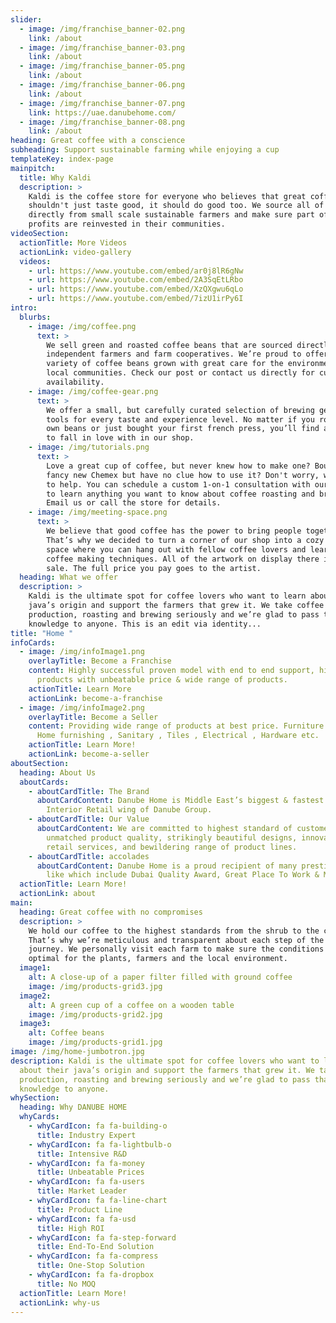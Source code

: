 ```yaml
---
slider:
  - image: /img/franchise_banner-02.png
    link: /about
  - image: /img/franchise_banner-03.png
    link: /about
  - image: /img/franchise_banner-05.png
    link: /about
  - image: /img/franchise_banner-06.png
    link: /about
  - image: /img/franchise_banner-07.png
    link: https://uae.danubehome.com/
  - image: /img/franchise_banner-08.png
    link: /about
heading: Great coffee with a conscience
subheading: Support sustainable farming while enjoying a cup
templateKey: index-page
mainpitch:
  title: Why Kaldi
  description: >
    Kaldi is the coffee store for everyone who believes that great coffee
    shouldn't just taste good, it should do good too. We source all of our beans
    directly from small scale sustainable farmers and make sure part of the
    profits are reinvested in their communities.
videoSection:
  actionTitle: More Videos
  actionLink: video-gallery
  videos:
    - url: https://www.youtube.com/embed/ar0j8lR6gNw
    - url: https://www.youtube.com/embed/2A3SqEtLRbo
    - url: https://www.youtube.com/embed/XzQXgwu6qLo
    - url: https://www.youtube.com/embed/7izU1irPy6I
intro:
  blurbs:
    - image: /img/coffee.png
      text: >
        We sell green and roasted coffee beans that are sourced directly from
        independent farmers and farm cooperatives. We’re proud to offer a
        variety of coffee beans grown with great care for the environment and
        local communities. Check our post or contact us directly for current
        availability.
    - image: /img/coffee-gear.png
      text: >
        We offer a small, but carefully curated selection of brewing gear and
        tools for every taste and experience level. No matter if you roast your
        own beans or just bought your first french press, you’ll find a gadget
        to fall in love with in our shop.
    - image: /img/tutorials.png
      text: >
        Love a great cup of coffee, but never knew how to make one? Bought a
        fancy new Chemex but have no clue how to use it? Don't worry, we’re here
        to help. You can schedule a custom 1-on-1 consultation with our baristas
        to learn anything you want to know about coffee roasting and brewing.
        Email us or call the store for details.
    - image: /img/meeting-space.png
      text: >
        We believe that good coffee has the power to bring people together.
        That’s why we decided to turn a corner of our shop into a cozy meeting
        space where you can hang out with fellow coffee lovers and learn about
        coffee making techniques. All of the artwork on display there is for
        sale. The full price you pay goes to the artist.
  heading: What we offer
  description: >
    Kaldi is the ultimate spot for coffee lovers who want to learn about their
    java’s origin and support the farmers that grew it. We take coffee
    production, roasting and brewing seriously and we’re glad to pass that
    knowledge to anyone. This is an edit via identity...
title: "Home "
infoCards:
  - image: /img/infoImage1.png
    overlayTitle: Become a Franchise
    content: Highly successful proven model with end to end support, high quality
      products with unbeatable price & wide range of products.
    actionTitle: Learn More
    actionLink: become-a-franchise
  - image: /img/infoImage2.png
    overlayTitle: Become a Seller
    content: Providing wide range of products at best price. Furniture , Home Decor,
      Home furnishing , Sanitary , Tiles , Electrical , Hardware etc.
    actionTitle: Learn More!
    actionLink: become-a-seller
aboutSection:
  heading: About Us
  aboutCards:
    - aboutCardTitle: The Brand
      aboutCardContent: Danube Home is Middle East’s biggest & fastest growing Home
        Interior Retail wing of Danube Group.
    - aboutCardTitle: Our Value
      aboutCardContent: We are committed to highest standard of customer service,
        unmatched product quality, strikingly beautiful designs, innovative
        retail services, and bewildering range of product lines.
    - aboutCardTitle: accolades
      aboutCardContent: Danube Home is a proud recipient of many prestigious awards
        like which include Dubai Quality Award, Great Place To Work & Many more.
  actionTitle: Learn More!
  actionLink: about
main:
  heading: Great coffee with no compromises
  description: >
    We hold our coffee to the highest standards from the shrub to the cup.
    That’s why we’re meticulous and transparent about each step of the coffee’s
    journey. We personally visit each farm to make sure the conditions are
    optimal for the plants, farmers and the local environment.
  image1:
    alt: A close-up of a paper filter filled with ground coffee
    image: /img/products-grid3.jpg
  image2:
    alt: A green cup of a coffee on a wooden table
    image: /img/products-grid2.jpg
  image3:
    alt: Coffee beans
    image: /img/products-grid1.jpg
image: /img/home-jumbotron.jpg
description: Kaldi is the ultimate spot for coffee lovers who want to learn
  about their java’s origin and support the farmers that grew it. We take coffee
  production, roasting and brewing seriously and we’re glad to pass that
  knowledge to anyone.
whySection:
  heading: Why DANUBE HOME
  whyCards:
    - whyCardIcon: fa fa-building-o
      title: Industry Expert
    - whyCardIcon: fa fa-lightbulb-o
      title: Intensive R&D
    - whyCardIcon: fa fa-money
      title: Unbeatable Prices
    - whyCardIcon: fa fa-users
      title: Market Leader
    - whyCardIcon: fa fa-line-chart
      title: Product Line
    - whyCardIcon: fa fa-usd
      title: High ROI
    - whyCardIcon: fa fa-step-forward
      title: End-To-End Solution
    - whyCardIcon: fa fa-compress
      title: One-Stop Solution
    - whyCardIcon: fa fa-dropbox
      title: No MOQ
  actionTitle: Learn More!
  actionLink: why-us
---
```

